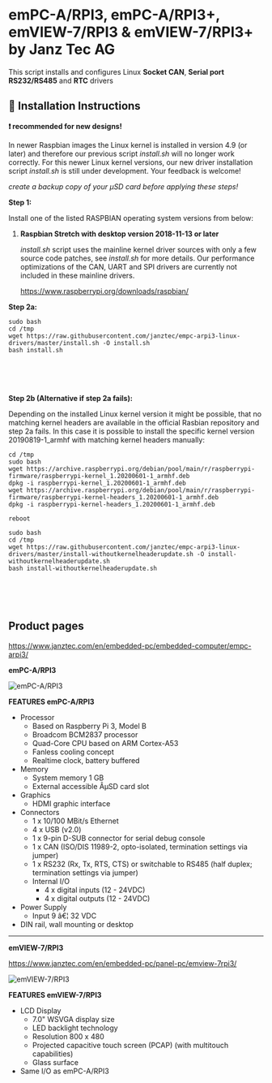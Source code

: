 # emPC-A/RPI3, emPC-A/RPI3+, emVIEW-7/RPI3 & emVIEW-7/RPI3+ by Janz Tec AG 

This script installs and configures Linux **Socket CAN**, **Serial port RS232/RS485** and **RTC** drivers

## :large_orange_diamond: Installation Instructions

**:heavy_exclamation_mark:  recommended for new designs!**

In newer Raspbian images the Linux kernel is installed in version 4.9 (or later) and therefore our previous script _install.sh_ will no longer work correctly. For this newer Linux kernel versions, our new driver installation script _install.sh_ is still under development. Your feedback is welcome!

_create a backup copy of your µSD card before applying these steps!_

**Step 1:**

Install one of the listed RASPBIAN operating system versions from below: 

1) **Raspbian Stretch with desktop version 2018-11-13 or later**

   _install.sh_ script uses the mainline kernel driver sources with only a few source code patches, see _install.sh_ for more details. Our performance optimizations of the CAN, UART and SPI drivers are currently not included in these mainline drivers.   

   https://www.raspberrypi.org/downloads/raspbian/


**Step 2a:**


```
sudo bash
cd /tmp
wget https://raw.githubusercontent.com/janztec/empc-arpi3-linux-drivers/master/install.sh -O install.sh
bash install.sh
```


<br />
<br />
<br />


**Step 2b (Alternative if step 2a fails):**

Depending on the installed Linux kernel version it might be possible, that no matching kernel headers are available in the official Rasbian repository and step 2a fails. In this case it is possible to install the specific kernel version 20190819-1_armhf with matching kernel headers manually:

```
cd /tmp
sudo bash
wget https://archive.raspberrypi.org/debian/pool/main/r/raspberrypi-firmware/raspberrypi-kernel_1.20200601-1_armhf.deb
dpkg -i raspberrypi-kernel_1.20200601-1_armhf.deb
wget https://archive.raspberrypi.org/debian/pool/main/r/raspberrypi-firmware/raspberrypi-kernel-headers_1.20200601-1_armhf.deb
dpkg -i raspberrypi-kernel-headers_1.20200601-1_armhf.deb

reboot

sudo bash
cd /tmp
wget https://raw.githubusercontent.com/janztec/empc-arpi3-linux-drivers/master/install-withoutkernelheaderupdate.sh -O install-withoutkernelheaderupdate.sh
bash install-withoutkernelheaderupdate.sh
```

<br />
<br />
<br />

## Product pages
https://www.janztec.com/en/embedded-pc/embedded-computer/empc-arpi3/

**emPC-A/RPI3**

![emPC-A/RPI3](https://www.janztec.com/fileadmin/user_upload/Produkte/embedded/emPC-A-RPI2/janztec_produkte_embedded_emPC_RPI_raspberry_front.jpg)

**FEATURES emPC-A/RPI3**
* Processor 
  * Based on Raspberry Pi 3, Model B 
  * Broadcom BCM2837 processor 
  * Quad-Core CPU based on ARM Cortex-A53 
  * Fanless cooling concept 
  * Realtime clock, battery buffered 
* Memory 
  * System memory 1 GB 
  * External accessible ÂµSD card slot  
* Graphics 
  * HDMI graphic interface  
* Connectors  
  * 1 x 10/100 MBit/s Ethernet 
  * 4 x USB (v2.0) 
  * 1 x 9-pin D-SUB connector for serial debug console 
  * 1 x CAN (ISO/DIS 11989-2, opto-isolated, termination settings via jumper) 
  * 1 x RS232 (Rx, Tx, RTS, CTS) or switchable to RS485 (half duplex; termination settings via jumper)  
  * Internal I/O  
    * 4 x digital inputs (12 - 24VDC) 
    * 4 x digital outputs (12 - 24VDC)  
* Power Supply  
  * Input 9 â€¦ 32 VDC 
* DIN rail, wall mounting or desktop 

-------

**emVIEW-7/RPI3**

https://www.janztec.com/en/embedded-pc/panel-pc/emview-7rpi3/

![emVIEW-7/RPI3](https://www.janztec.com/fileadmin/user_upload/Produkte/embedded/emVIEW-7-RPI3/janz_tec_produkte_embedded_emVIEW-7_RPI3_front_schraeg_800x8001.jpg)

**FEATURES emVIEW-7/RPI3**
* LCD Display
   * 7.0" WSVGA display size
   * LED backlight technology
   * Resolution 800 x 480
   * Projected capacitive touch screen (PCAP) (with multitouch capabilities)
   * Glass surface
* Same I/O as emPC-A/RPI3


